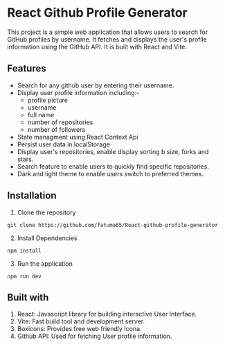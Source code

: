 # React Github Profile Generator

This project is a simple web application that allows users to search for GitHub profiles by username. It fetches and displays the user's profile information using the GitHub API. It is built with React and Vite.

## Features

- Search for any github user by entering their username.
- Display user profile information including:- 
    - profile picture
    - username 
    - full name
    - number of repositories
    -  number of followers
- State managment using React Context Api
- Persist user data in localStorage
- Display user's repositories, enable display sorting b size, forks and stars.
- Search feature to enable users to quickly find specific repositories.
- Dark and light theme to enable users switch to preferred themes.

## Installation

1. Clone the repository

```
git clone https://github.com/fatuma65/React-github-profile-generator
```

2. Install Dependencies

```
npm install 
```

3. Run the application

```
npm run dev
```

## Built with

1. React: Javascript library for building interactive User Interface.
2. Vite: Fast build tool and development server.
3. Boxicons: Provides free web friendly Icona.
4. Github API: Used for fetching User profile information.
